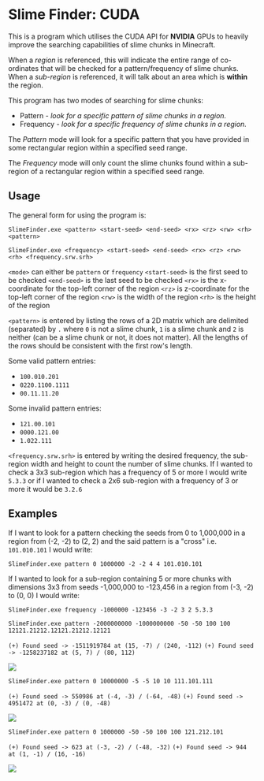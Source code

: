 # Slime Finder: CUDA
This is a program which utilises the CUDA API for **NVIDIA** GPUs to heavily improve the searching capabilities of slime chunks in Minecraft.

When a *region* is referenced, this will indicate the entire range of co-ordinates that will be checked for a pattern/frequency of slime chunks. When a *sub-region* is referenced, it will talk about an area which is **within** the region.

This program has two modes of searching for slime chunks:
- Pattern - *look for a specific pattern of slime chunks in a region.*
- Frequency - *look for a specific frequency of slime chunks in a region.*

The *Pattern* mode will look for a specific pattern that you have provided in some rectangular region within a specified seed range.

The *Frequency* mode will only count the slime chunks found within a sub-region of a rectangular region within a specified seed range.

## Usage
The general form for using the program is:

`SlimeFinder.exe <pattern> <start-seed> <end-seed> <rx> <rz> <rw> <rh> <pattern>`

`SlimeFinder.exe <frequency> <start-seed> <end-seed> <rx> <rz> <rw> <rh> <frequency.srw.srh>`

`<mode>` can either be `pattern` or `frequency`
`<start-seed>` is the first seed to be checked
`<end-seed>` is the last seed to be checked
`<rx>` is the x-coordinate for the top-left corner of the region
`<rz>` is z-coordinate for the top-left corner of the region
`<rw>` is the width of the region
`<rh>` is the height of the region

`<pattern>` is entered by listing the rows of a 2D matrix which are delimited (separated) by `.` where `0` is not a slime chunk, `1` is a slime chunk and `2` is neither (can be a slime chunk or not, it does not matter). All the lengths of the rows should be consistent with the first row's length.

Some valid pattern entries:
- `100.010.201`
- `0220.1100.1111`
- `00.11.11.20`

Some invalid pattern entries:
- `121.00.101`
- `0000.121.00`
- `1.022.111`

`<frequency.srw.srh>` is entered by writing the desired frequency, the sub-region width and height to count the number of slime chunks. If I wanted to check a 3x3 sub-region which has a frequency of 5 or more I would write `5.3.3` or if I wanted to check a 2x6 sub-region with a frequency of 3 or more it would be `3.2.6`

## Examples
If I want to look for a pattern checking the seeds from 0 to 1,000,000 in a region from (-2, -2) to (2, 2) and the said pattern is a "cross" i.e. `101.010.101` I would write:

`SlimeFinder.exe pattern 0 1000000 -2 -2 4 4 101.010.101`

If I wanted to look for a sub-region containing 5 or more chunks with dimensions 3x3 from seeds -1,000,000 to -123,456 in a region from (-3, -2) to (0, 0) I would write:

`SlimeFinder.exe frequency -1000000 -123456 -3 -2 3 2 5.3.3`

`SlimeFinder.exe pattern -2000000000 -1000000000 -50 -50 100 100 12121.21212.12121.21212.12121`

`(+) Found seed -> -1511919784 at (15, -7) / (240, -112)`
`(+) Found seed -> -1258237182 at (5, 7) / (80, 112)`

[![](https://i.imgur.com/XNJPZxC.png)](https://i.imgur.com/XNJPZxC.png)

`SlimeFinder.exe pattern 0 10000000 -5 -5 10 10 111.101.111`

`(+) Found seed -> 550986 at (-4, -3) / (-64, -48)`
`(+) Found seed -> 4951472 at (0, -3) / (0, -48)`

[![](https://i.imgur.com/pLfEbwI.png)](https://i.imgur.com/pLfEbwI.png)

`SlimeFinder.exe pattern 0 1000000 -50 -50 100 100 121.212.101`

`(+) Found seed -> 623 at (-3, -2) / (-48, -32)`
`(+) Found seed -> 944 at (1, -1) / (16, -16)`

[![](https://i.imgur.com/7c0TTHl.png)](https://i.imgur.com/7c0TTHl.png)

